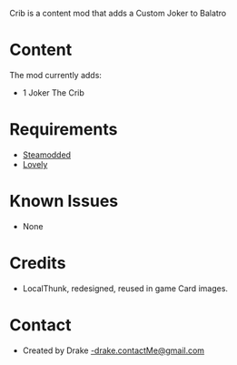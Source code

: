 
Crib is a content mod that adds a Custom Joker to Balatro

# Content

The mod currently adds:
- 1 Joker
    The Crib

# Requirements
- [Steamodded](https://github.com/Steamopollys/Steamodded)
- [Lovely](https://github.com/ethangreen-dev/lovely-injector)

# Known Issues
- None

# Credits
- LocalThunk, redesigned, reused in game Card images.

# Contact
- Created by Drake
-drake.contactMe@gmail.com
